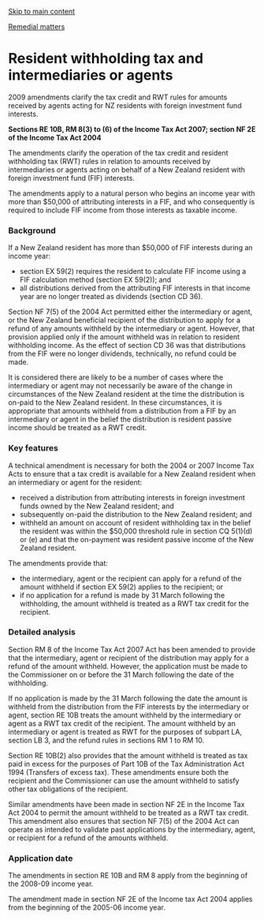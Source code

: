 [Skip to main content](#main-content-tt)

[Remedial matters](/new-legislation/act-articles/2009-63/remedial-matters "Remedial matters")

Resident withholding tax and intermediaries or agents
=====================================================

2009 amendments clarify the tax credit and RWT rules for amounts received by agents acting for NZ residents with foreign investment fund interests.

**Sections RE 10B, RM 8(3) to (6) of the Income Tax Act 2007; section NF 2E of the Income Tax Act 2004**

The amendments clarify the operation of the tax credit and resident withholding tax (RWT) rules in relation to amounts received by intermediaries or agents acting on behalf of a New Zealand resident with foreign investment fund (FIF) interests.

The amendments apply to a natural person who begins an income year with more than $50,000 of attributing interests in a FIF, and who consequently is required to include FIF income from those interests as taxable income.

### Background

If a New Zealand resident has more than $50,000 of FIF interests during an income year:

*   section EX 59(2) requires the resident to calculate FIF income using a FIF calculation method (section EX 59(2)); and
*   all distributions derived from the attributing FIF interests in that income year are no longer treated as dividends (section CD 36).

Section NF 7(5) of the 2004 Act permitted either the intermediary or agent, or the New Zealand beneficial recipient of the distribution to apply for a refund of any amounts withheld by the intermediary or agent. However, that provision applied only if the amount withheld was in relation to resident withholding income. As the effect of section CD 36 was that distributions from the FIF were no longer dividends, technically, no refund could be made.

It is considered there are likely to be a number of cases where the intermediary or agent may not necessarily be aware of the change in circumstances of the New Zealand resident at the time the distribution is on-paid to the New Zealand resident. In these circumstances, it is appropriate that amounts withheld from a distribution from a FIF by an intermediary or agent in the belief the distribution is resident passive income should be treated as a RWT credit.

### Key features

A technical amendment is necessary for both the 2004 or 2007 Income Tax Acts to ensure that a tax credit is available for a New Zealand resident when an intermediary or agent for the resident:

*   received a distribution from attributing interests in foreign investment funds owned by the New Zealand resident; and
*   subsequently on-paid the distribution to the New Zealand resident; and
*   withheld an amount on account of resident withholding tax in the belief the resident was within the $50,000 threshold rule in section CQ 5(1)(d) or (e) and that the on-payment was resident passive income of the New Zealand resident.

The amendments provide that:

*   the intermediary, agent or the recipient can apply for a refund of the amount withheld if section EX 59(2) applies to the recipient; or
*   if no application for a refund is made by 31 March following the withholding, the amount withheld is treated as a RWT tax credit for the recipient.

### Detailed analysis

Section RM 8 of the Income Tax Act 2007 Act has been amended to provide that the intermediary, agent or recipient of the distribution may apply for a refund of the amount withheld. However, the application must be made to the Commissioner on or before the 31 March following the date of the withholding.

If no application is made by the 31 March following the date the amount is withheld from the distribution from the FIF interests by the intermediary or agent, section RE 10B treats the amount withheld by the intermediary or agent as a RWT tax credit of the recipient. The amount withheld by an intermediary or agent is treated as RWT for the purposes of subpart LA, section LB 3, and the refund rules in sections RM 1 to RM 10.

Section RE 10B(2) also provides that the amount withheld is treated as tax paid in excess for the purposes of Part 10B of the Tax Administration Act 1994 (Transfers of excess tax). These amendments ensure both the recipient and the Commissioner can use the amount withheld to satisfy other tax obligations of the recipient.

Similar amendments have been made in section NF 2E in the Income Tax Act 2004 to permit the amount withheld to be treated as a RWT tax credit. This amendment also ensures that section NF 7(5) of the 2004 Act can operate as intended to validate past applications by the intermediary, agent, or recipient for a refund of the amounts withheld.

### Application date

The amendments in section RE 10B and RM 8 apply from the beginning of the 2008-09 income year.

The amendment made in section NF 2E of the Income tax Act 2004 applies from the beginning of the 2005-06 income year.